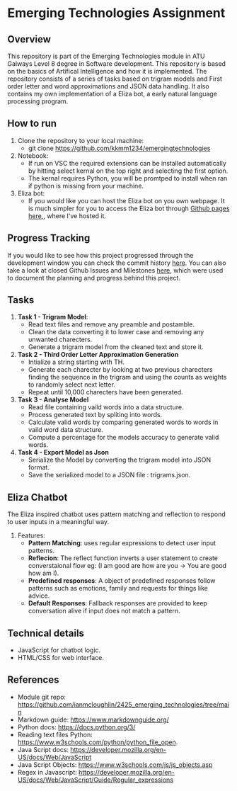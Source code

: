 # Emerging Technologies Assignment

## Overview
This repository is part of the Emerging Technologies module in ATU Galways Level 8 degree in Software development. This repository is based on the basics of Artifical Intelligence and how it is implemented. The repository consists of a series of tasks based on trigram models and First order letter and word approximations and JSON data handling. It also contains my own implementation of a Eliza bot, a early natural language processing program.

## How to run
1. Clone the repository to your local machine:
   - git clone https://github.com/kkmm1234/emergingtechnologies
3. Notebook:
   - If run on VSC the required extensions can be installed automatically by hitting select kernal on the top right and selecting the first option.
   - The kernal requires Python, you will be promtped to install when ran if python is missing from your machine.
5. Eliza bot:
   - If you would like you can host the Eliza bot on you own webpage. It is much simpler for you to access the Eliza bot through [Github pages here,](https://kkmm1234.github.io/emergingtechnologies/), where I've hosted it.

## Progress Tracking
If you would like to see how this project progressed through the development window you can check the commit history [here](https://github.com/kkmm1234/emergingtechnologies/commits/main/). You can also take a look at closed Github Issues and Milestones [here](https://github.com/kkmm1234/emergingtechnologies/issues?q=is%3Aissue+is%3Aclosed), which were used to document the planning and progress behind this project.
   
## Tasks
1. **Task 1 - Trigram Model**:
   - Read text files and remove any preamble and postamble.
   - Clean the data converting it to lower case and removing any unwanted charecters.
   - Generate a trigram model from the cleaned text and store it.
2. **Task 2 - Third Order Letter Approximation Generation**
   - Intialize a string starting with TH.
   - Generate each charecter by looking at two previous charecters finding the sequence in the trigram and using the counts as weights to randomly select next letter.
   - Repeat until 10,000 charecters have been generated.
3. **Task 3 - Analyse Model**
   - Read file containing vaild words into a data structure.
   - Process generated text by spliting into words.
   - Calculate valid words by comparing generated words to words in vaild word data structure.
   - Compute a percentage for the models accuracy to generate valid words.
4. **Task 4 - Export Model as Json**
   - Serialize the Model by converting the trigram model into JSON format.
   - Save the serialized model to a JSON file : trigrams.json.
  
## Eliza Chatbot
The Eliza inspired chatbot uses pattern matching and reflection to respond to user inputs in a meaningful way.
1. Features:
   - **Pattern Matching**: uses regular expressions to detect user input patterns.
   - **Reflecion**: The reflect function inverts a user statement to create converstaional flow eg: (I am good are how are you -> You are good how am I).
   - **Predefined responses**: A object of predefined responses follow patterns such as emotions, family and requests for things like advice.
   - **Default Responses**: Fallback responses are provided to keep conversation alive if input does not match a pattern.

## Technical details
   - JavaScript for chatbot logic.
   - HTML/CSS for web interface.

## References 
- Module git repo: https://github.com/ianmcloughlin/2425_emerging_technologies/tree/main
- Markdown guide: https://www.markdownguide.org/
- Python docs: https://docs.python.org/3/
- Reading text files Python: https://www.w3schools.com/python/python_file_open.
- Java Script docs: https://developer.mozilla.org/en-US/docs/Web/JavaScript
- Java Script Objects: https://www.w3schools.com/js/js_objects.asp
- Regex in Javascript: https://developer.mozilla.org/en-US/docs/Web/JavaScript/Guide/Regular_expressions






